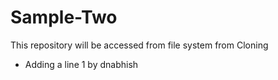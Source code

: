 # Sample-Two
This repository will be accessed from file system from Cloning

- Adding a line 1 by dnabhish